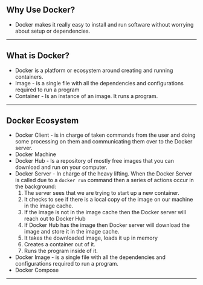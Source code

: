 ## Why Use Docker?
- Docker makes it really easy to install and run software without worrying about setup or dependencies.
---

## What is Docker?
- Docker is a platform or ecosystem around creating and running containers.
- Image - is a single file with all the dependencies and configurations required to run a program
- Container - Is an instance of an image. It runs a program.
---

## Docker Ecosystem
- Docker Client - is in charge of taken commands from the user and doing some processing on them and communicating them over to the Docker server.
- Docker Machine
- Docker Hub - Is a repository of mostly free images that you can download and run on your computer.
- Docker Server - In charge of the heavy lifting. When the Docker Server is called due to a `docker run` command then a series of actions occur in the background:
  1. The server sees that we are trying to start up a new container. 
  2. It checks to see if there is a local copy of the image on our machine in the image cache.
  3. If the image is not in the image cache then the Docker server will reach out to Docker Hub
  4. If Docker Hub has the image then Docker server will download the image and store it in the image cache.
  5. It takes the downloaded image, loads it up in memory
  6. Creates a container out of it.
  7. Runs the program inside of it.
- Docker Image - is a single file with all the dependencies and configurations required to run a program.
- Docker Compose
---